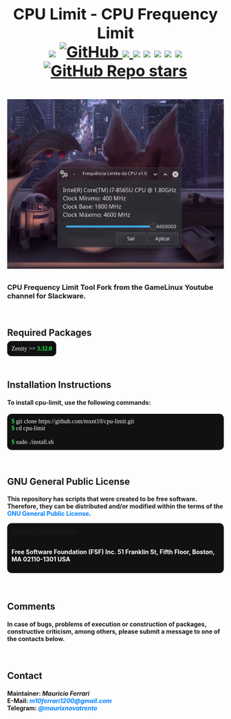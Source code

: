 <div>
    <h1 align="center" style="text-align: center; font-size: 36px">
        <label style="font-weight:bold">CPU Limit - CPU Frequency Limit</label>
        <br>
        <img src="https://img.shields.io/badge/Platform-Linux-blue?style=flat-square"/>
        <a href="/LICENSE">
            <img alt="GitHub" src="https://img.shields.io/github/license/mxnt10/cpu-limit?color=blue&label=License&style=flat-square">
        </a>
        <a href="https://github.com/mxnt10/cpu-limit/releases">
            <img src="https://img.shields.io/github/v/release/mxnt10/cpu-limit?color=blue&label=Release%20Version&style=flat-square"/>
        </a>
        <img src="https://img.shields.io/github/last-commit/mxnt10/cpu-limit?color=blue&label=Last%20Commit&style=flat-square"/>
        <img src="https://img.shields.io/github/release-date/mxnt10/cpu-limit?color=blue&label=Release%20Date&style=flat-square"/>
        <img src="https://img.shields.io/github/repo-size/mxnt10/cpu-limit?color=blue&label=Repo%20Size&style=flat-square"/>
        <img src="https://img.shields.io/github/directory-file-count/mxnt10/cpu-limit?color=blue&label=Repo%20Files&style=flat-square"/>
        <img src="https://img.shields.io/github/downloads/mxnt10/cpu-limit/total?color=blue&label=Downloads&style=flat-square">
        <a href="https://github.com/mxnt10/cpu-limit/stargazers">
            <img alt="GitHub Repo stars" src="https://img.shields.io/github/stars/mxnt10/cpu-limit?color=blue&label=GitHub%20Stars&style=flat-square">
        </a>
        <br/><br/>
        <img src="https://raw.githubusercontent.com/mxnt10/cpu-limit/master/preview.png"/>
    </h1>
    <h3>CPU Frequency Limit Tool Fork from the GameLinux Youtube channel for Slackware.</h3>
    <br/>
    <h2 style="font-weight:bold; margin-bottom: 15px;">Required Packages</h2>
    <label style="background: #111111; border: 10px solid #111111; color: #ffffff; border-radius: 10px; font-family:Hack;">
        Zenity >=
        <label style="color: #0fff3f; font-weight:bold">3.32.0</label>
    </label>
    <br/><br/><br/>
    <h2 style="font-weight:bold"> Installation Instructions</h2>
    <h4>To install cpu-limit, use the following commands:</h4>
    <p style="background: #111111; border: 10px solid #111111; color: #ffffff; border-radius: 10px; font-family:Hack">
        <label style="color: #0fff3f; font-weight:bold">$</label> git clone https://github.com/mxnt10/cpu-limit.git <br/>
        <label style="color: #0fff3f; font-weight:bold">$</label> cd cpu-limit<br/><br/>
        <label style="color: #0fff3f; font-weight:bold">$</label> sudo ./install.sh
    </p>
    <br/>
    <h2 style="font-weight:bold"> GNU General Public License</h2>
    <h4>
        <p>
            This repository has scripts that were created to be free software. Therefore, they can be distributed and/or modified within the terms of the
            <label style="font-weight:bold; color: #0080ff">GNU General Public License</label>.
        </p>
        <div style="background: #111111; border: 10px solid #111111; color: #ffffff; border-radius: 10px">
            <a href="https://pt.wikipedia.org/wiki/GNU_General_Public_License">General Public License</a>
            <br/><br/>
            <p>Free Software Foundation (FSF) Inc. 51 Franklin St, Fifth Floor, Boston, MA 02110-1301 USA</p>
        </div>
    </h4>
    <br/>
    <h2 style="font-weight:bold"> Comments</h2>
    <h4> 
        <p>In case of bugs, problems of execution or construction of packages, constructive criticism, among others, please submit a message to one of the contacts below.</p>
    </h4>
    <br/>
    <h2 style="font-weight:bold"> Contact</h2>
    <h4>
        Maintainer: <label style="font-style:italic;">Mauricio Ferrari</label><br/>
        E-Mail: <label style="font-style:italic; color: #0080ff">m10ferrari1200@gmail.com</label><br/>
        Telegram: <label style="font-style:italic; color: #0080ff">@maurixnovatrento</label><br/>
    </h4>
</div>
